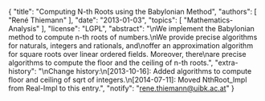 {
    "title": "Computing N-th Roots using the Babylonian Method",
    "authors": [
        "René Thiemann"
    ],
    "date": "2013-01-03",
    "topics": [
        "Mathematics-Analysis"
    ],
    "license": "LGPL",
    "abstract": "\nWe implement the Babylonian method to compute n-th roots of numbers.\nWe provide precise algorithms for naturals, integers and rationals, and\noffer an approximation algorithm for square roots over linear ordered fields. Moreover, there\nare precise algorithms to compute the floor and the ceiling of n-th roots.",
    "extra-history": "\nChange history:\n[2013-10-16]: Added algorithms to compute floor and ceiling of sqrt of integers.\n[2014-07-11]: Moved NthRoot_Impl from Real-Impl to this entry.",
    "notify": "rene.thiemann@uibk.ac.at"
}
